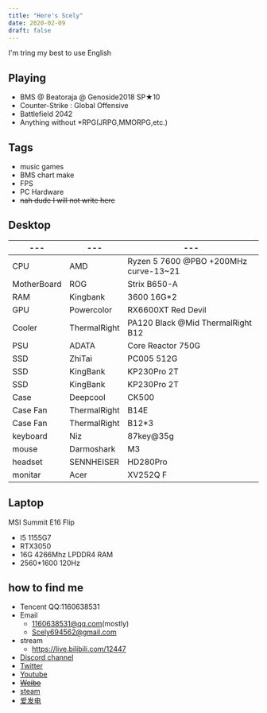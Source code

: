 ```yaml
---
title: "Here's Scely"
date: 2020-02-09
draft: false
---
```


  I'm tring my best to use English

<!--more-->

## Playing
- BMS @ Beatoraja @ Genoside2018 SP★10
- Counter-Strike : Global Offensive
- Battlefield 2042
- Anything without *RPG(JRPG,MMORPG,etc.)

## Tags
- music games
- BMS chart make
- FPS
- PC Hardware
- ~~nah dude I will not write here~~

## Desktop

---|---|---
---|---|---
CPU | AMD | Ryzen 5 7600 @PBO +200MHz curve-13~21
MotherBoard | ROG | Strix B650-A
RAM | Kingbank | 3600 16G*2
GPU  | Powercolor | RX6600XT Red Devil
Cooler | ThermalRight | PA120 Black @Mid ThermalRight B12 
PSU | ADATA | Core Reactor 750G
SSD | ZhiTai | PC005 512G
SSD | KingBank | KP230Pro 2T
SSD | KingBank | KP230Pro 2T
Case | Deepcool | CK500
Case Fan | ThermalRight | B14E
Case Fan | ThermalRight | B12*3
keyboard | Niz | 87key@35g
mouse | Darmoshark | M3
headset | SENNHEISER | HD280Pro
monitar | Acer | XV252Q F



## Laptop

MSI Summit E16 Flip
- I5 1155G7
- RTX3050
- 16G 4266Mhz LPDDR4 RAM
- 2560*1600 120Hz


## how to find me

- Tencent QQ:1160638531
- Email
  - 1160638531@qq.com(mostly)
  - Scely694562@gmail.com
- stream
  - https://live.bilibili.com/12447
- [Discord channel](discord.gg/9mp6h6W)
- [Twitter](https://twitter.com/Scelytheboomer)
- [Youtube](https://www.youtube.com/channel/UCEuWgIRKyeApO6dxfca5xOg)
- ~~[Weibo](https://weibo.com/2485089434/profile)~~
- [steam](https://steamcommunity.com/id/ScelyM/)
- [爱发电](https://afdian.net/@Scely)